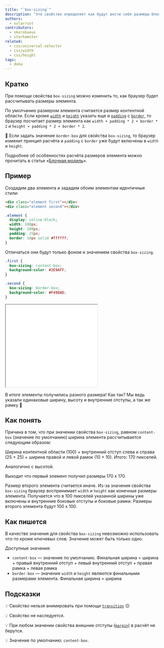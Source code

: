 ```yaml
---
title: "`box-sizing`"
description: "Это свойство определяет как будут вести себя размеры блока."
authors:
  - solarrust
contributors:
  - skorobaeus
  - starhamster
related:
  - css/universal-selector
  - css/width
  - css/height
tags:
  - doka
---
```


## Кратко

При помощи свойства `box-sizing` можно изменить то, как браузер будет рассчитывать размеры элемента.

По умолчанию размером элемента считается размер контентной области. Если кроме [`width`](/css/width/) и [`height`](/css/height/) указать еще и [`padding`](/css/padding/) с [`border`](/css/border/), то браузер посчитает размер элемента как `width + padding * 2 + border * 2` и `height + padding * 2 + border * 2`.

🤖 Если задать значение `border-box` для свойства `box-sizing`, то браузер изменит принцип расчёта и `padding` с `border` уже будут включены в `width` и `height`.

Подробнее об особенностях расчёта размеров элемента можно прочитать в статье «[Блочная модель](/css/box-model/)».

## Пример

Создадим два элемента и зададим обоим элементам идентичные стили:

```html
<div class="element first"></div>
<div class="element second"></div>
```

```css
.element {
  display: inline-block;
  width: 100px;
  height: 100px;
  padding: 25px;
  border: 10px solid #ffffff;
}
```

Отличаться они будут только фоном и значением свойства `box-sizing`.

```css
.first {
  box-sizing: content-box;
  background-color: #2E9AFF;
}

.second {
  box-sizing: border-box;
  background-color: #F498AD;
}
```

<iframe title="Демонстрация работы свойства" src="demos/box-sizing/" height="270"></iframe>

В итоге элементы получились разного размера! Как так? Мы ведь указали одинаковые ширину, высоту и внутренние отступы, а так же рамку 🤔

## Как понять

Причина в том, что при значении свойства `box-sizing`, равном `content-box` (значение по умолчанию) ширина элемента рассчитывается следующим образом:

Ширина контентной области (100) + внутренний отступ слева и справа (25 + 25) + ширина правой и левой рамок (10 + 10). Итого: 170 пикселей.

Аналогично с высотой.

Выходит что первый элемент получил размеры 170 х 170.

Размер второго элемента считается иначе. Из-за значения свойства `box-sizing` браузер воспринимает `width` и `height` как конечные размеры элемента. Получается что в 100 пикселей указанной ширины уже включены и внутренние боковые отступы и боковые рамки. Размеры второго элемента будут 100 х 100.

## Как пишется

В качестве значения для свойства `box-sizing` невозможно использовать что-то кроме ключевых слов. Значение может быть только одно.

Доступные значения:

- `content-box` — значение по умолчанию. Финальная ширина = ширина + правый внутренний отступ + левый внутренний отступ + правая рамка + левая рамка
- `border-box` — значение `width` и `height` являются финальными размерами элемента. Финальная ширина = ширина

## Подсказки

💡 Свойство нельзя анимировать при помощи [`transition`](/css/transition/) 😔

💡 Свойство не наследуется.

💡 При любом значении свойства внешние отступы ([`margin`](/css/margin/)) в расчёт не берутся.

💡 Значение по умолчанию: `content-box`.

